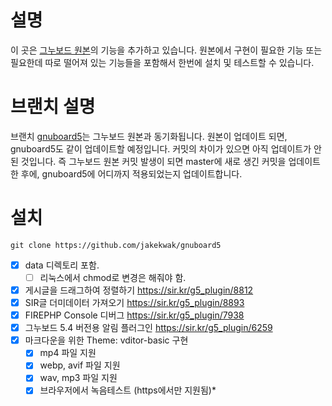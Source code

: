 # 설명

이 곳은  [그누보드 원본](https://github.com/gnuboard/gnuboard5/tree/master)의 기능을 추가하고 있습니다.
원본에서 구현이 필요한 기능 또는 필요한데 따로 떨어져 있는 기능들을 포함해서 한번에 설치 및 테스트할 수 있습니다.

# 브랜치 설명

브랜치 [gnuboard5](https://github.com/jakekwak/gnuboard5/tree/gnuboard5)는  그누보드 원본과 동기화됩니다.
원본이 업데이트 되면,  gnuboard5도 같이 업데이트할 예정입니다.  커밋의 차이가 있으면 아직 업데이트가 안된 것입니다.
즉 그누보드 원본 커밋 발생이 되면 master에 새로 생긴 커밋을 업데이트한 후에, gnuboard5에 어디까지 적용되었는지 업데이트합니다.

# 설치

```
git clone https://github.com/jakekwak/gnuboard5 
```

* [x] data 디렉토리 포함. 
  * [ ] 리눅스에서 chmod로 변경은 해줘야 함.
* [x] 게시글을 드래그하여 정렬하기 <https://sir.kr/g5_plugin/8812>
* [x] SIR글 더미데이터 가져오기 <https://sir.kr/g5_plugin/8893>
* [x] FIREPHP Console 디버그 <https://sir.kr/g5_plugin/7938>
* [x] 그누보드 5.4 버전용 알림 플러그인 <https://sir.kr/g5_plugin/6259>
* [x] 마크다운을 위한 Theme: vditor-basic 구현
   * [x] mp4 파일 지원
   * [x] webp, avif 파일 지원
   * [x] wav, mp3 파일 지원
   * [x] 브라우저에서 녹음테스트 (https에서만 지원됨)*